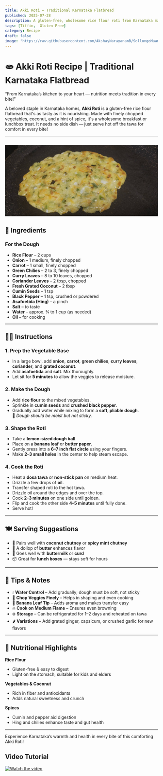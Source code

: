 ```yaml
---
title: Akki Roti – Traditional Karnataka Flatbread  
published: 2025-07-28  
description: A gluten-free, wholesome rice flour roti from Karnataka made with fresh veggies and spices. A delicious, healthy flatbread that's perfect for any meal!  
tags: [Tiffin,  Gluten-Free]  
category: Recipe  
draft: false  
image: "https://raw.githubusercontent.com/AkshayNarayananB/SollungoMaami/master/images/akki roti.jpg" 
---
```


# 🫓 Akki Roti Recipe | Traditional Karnataka Flatbread

“From Karnataka’s kitchen to your heart — nutrition meets tradition in every bite!”

A beloved staple in Karnataka homes, **Akki Roti** is a gluten-free rice flour flatbread that's as tasty as it is nourishing. Made with finely chopped vegetables, coconut, and a hint of spice, it's a wholesome breakfast or lunchbox treat. It needs no side dish — just serve hot off the tawa for comfort in every bite!

---
![Akki Roti](https://raw.githubusercontent.com/AkshayNarayananB/SollungoMaami/master/images/akki%20roti.jpg)
---
## 🛒 Ingredients

### For the Dough

-  **Rice Flour** – 2 cups  
-  **Onion** – 1 medium, finely chopped  
-  **Carrot** – 1 small, finely chopped  
-  **Green Chilies** – 2 to 3, finely chopped  
-  **Curry Leaves** – 8 to 10 leaves, chopped  
-  **Coriander Leaves** – 2 tbsp, chopped  
-  **Fresh Grated Coconut** – 2 tbsp  
-  **Cumin Seeds** – 1 tsp  
-  **Black Pepper** – 1 tsp, crushed or powdered  
-  **Asafoetida (Hing)** – a pinch  
-  **Salt** – to taste  
-  **Water** – approx. ¾ to 1 cup (as needed)  
-  **Oil** – for cooking

---

## 👩‍🍳 Instructions

### 1. Prep the Vegetable Base
- In a large bowl, add **onion**, **carrot**, **green chilies**, **curry leaves**, **coriander**, and **grated coconut**.  
- Add **asafoetida** and **salt**. Mix thoroughly.  
- Let sit for **5 minutes** to allow the veggies to release moisture.

### 2. Make the Dough
- Add **rice flour** to the mixed vegetables.  
- Sprinkle in **cumin seeds** and **crushed black pepper**.  
- Gradually add water while mixing to form a **soft, pliable dough**.  
  🔸 *Dough should be moist but not sticky.*

### 3. Shape the Roti
- Take a **lemon-sized dough ball**.  
- Place on a **banana leaf** or **butter paper**.  
- Gently press into a **6–7 inch flat circle** using your fingers.  
- Make **2–3 small holes** in the center to help steam escape.

### 4. Cook the Roti
- Heat a **dosa tawa** or **non-stick pan** on medium heat.  
- Drizzle a few drops of **oil**.  
- Transfer shaped roti to the hot tawa.  
- Drizzle oil around the edges and over the top.  
- Cook **2–3 minutes** on one side until golden.  
- Flip and cook the other side **4–5 minutes** until fully done.  
- Serve hot!

---

## 🍽️ Serving Suggestions

- 🥥 Pairs well with **coconut chutney** or **spicy mint chutney**  
- 🧈 A dollop of **butter** enhances flavor  
- 🥛 Goes well with **buttermilk** or **curd**  
- 📦 Great for **lunch boxes** — stays soft for hours

---

## 🌟 Tips & Notes

- 💧 **Water Control** – Add gradually; dough must be soft, not sticky  
- 🔪 **Chop Veggies Finely** – Helps in shaping and even cooking  
- 🍃 **Banana Leaf Tip** – Adds aroma and makes transfer easy  
- 🔥 **Cook on Medium Flame** – Ensures even browning  
- ❄️ **Storage** – Can be refrigerated for 1–2 days and reheated on tawa  
- 🌶️ **Variations** – Add grated ginger, capsicum, or crushed garlic for new flavors

---

## 🥦 Nutritional Highlights

**Rice Flour**  
- Gluten-free & easy to digest  
- Light on the stomach, suitable for kids and elders

**Vegetables & Coconut**  
- Rich in fiber and antioxidants  
- Adds natural sweetness and crunch

**Spices**  
- Cumin and pepper aid digestion  
- Hing and chilies enhance taste and gut health

---

Experience Karnataka’s warmth and health in every bite of this comforting Akki Roti!


## Video Tutorial

[![Watch the video](https://img.youtube.com/vi/nG-KKRlODqA/0.jpg)](https://youtu.be/nG-KKRlODqA?si=5KHt-vybFps-HgOT)

